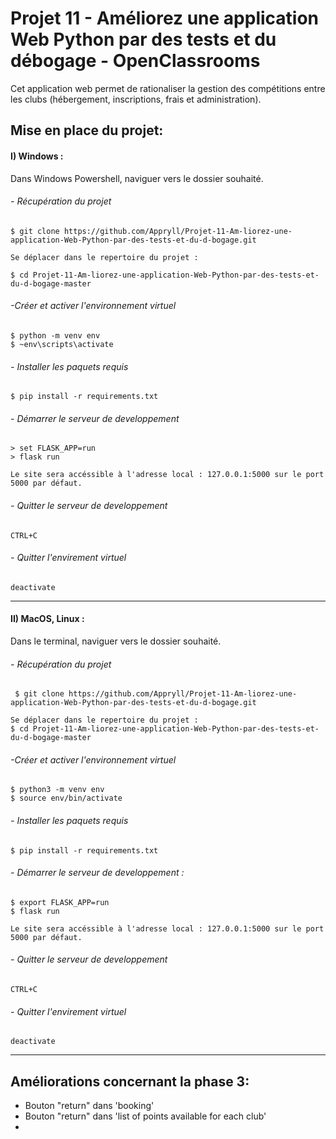 # Projet 11 - Améliorez une application Web Python par des tests et du débogage - OpenClassrooms

Cet application web permet de rationaliser la gestion des compétitions entre les clubs (hébergement, inscriptions, frais et administration).

## Mise en place du projet: 

#### I) Windows :
Dans Windows Powershell, naviguer vers le dossier souhaité.

###### - Récupération du projet

    $ git clone https://github.com/Appryll/Projet-11-Am-liorez-une-application-Web-Python-par-des-tests-et-du-d-bogage.git

    Se déplacer dans le repertoire du projet :

    $ cd Projet-11-Am-liorez-une-application-Web-Python-par-des-tests-et-du-d-bogage-master

###### -Créer et activer l'environnement virtuel 
    $ python -m venv env 
    $ ~env\scripts\activate
    
###### - Installer les paquets requis
    $ pip install -r requirements.txt

###### - Démarrer le serveur de developpement
    > set FLASK_APP=run
    > flask run

    Le site sera accéssible à l'adresse local : 127.0.0.1:5000 sur le port 5000 par défaut.

###### - Quitter le serveur de developpement
    CTRL+C

###### - Quitter l'envirement virtuel
    deactivate

-----
#### II) MacOS, Linux :
Dans le terminal, naviguer vers le dossier souhaité.

###### - Récupération du projet
     $ git clone https://github.com/Appryll/Projet-11-Am-liorez-une-application-Web-Python-par-des-tests-et-du-d-bogage.git

    Se déplacer dans le repertoire du projet :
    $ cd Projet-11-Am-liorez-une-application-Web-Python-par-des-tests-et-du-d-bogage-master

###### -Créer et activer l'environnement virtuel
    $ python3 -m venv env 
    $ source env/bin/activate
    
###### - Installer les paquets requis
    $ pip install -r requirements.txt

###### - Démarrer le serveur de developpement :
    $ export FLASK_APP=run
    $ flask run

    Le site sera accéssible à l'adresse local : 127.0.0.1:5000 sur le port 5000 par défaut.

###### - Quitter le serveur de developpement
    CTRL+C

###### - Quitter l'envirement virtuel
    deactivate

------------------------------------------------------------------------------------------------------------------------
## Améliorations concernant la phase 3: 

- Bouton "return" dans 'booking'
- Bouton "return" dans 'list of points available for each club'
- 